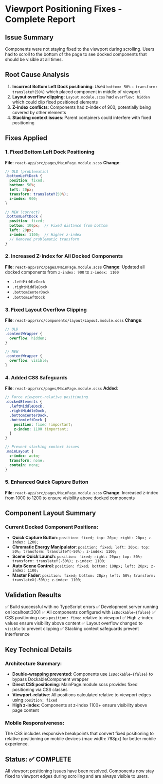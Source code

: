 # Viewport Positioning Fixes - Complete Report

## Issue Summary
Components were not staying fixed to the viewport during scrolling. Users had to scroll to the bottom of the page to see docked components that should be visible at all times.

## Root Cause Analysis
1. **Incorrect Bottom Left Dock positioning**: Used `bottom: 50%` + `transform: translateY(50%)` which placed component in middle of viewport
2. **Layout overflow clipping**: `Layout.module.scss` had `overflow: hidden` which could clip fixed positioned elements
3. **Z-index conflicts**: Components had z-index of 900, potentially being covered by other elements
4. **Stacking context issues**: Parent containers could interfere with fixed positioning

## Fixes Applied

### 1. Fixed Bottom Left Dock Positioning
**File**: `react-app/src/pages/MainPage.module.scss`
**Change**: 
```scss
// OLD (problematic)
.bottomLeftDock {
  position: fixed;
  bottom: 50%;
  left: 20px;
  transform: translateY(50%);
  z-index: 900;
}

// NEW (correct)
.bottomLeftDock {
  position: fixed;
  bottom: 100px;  // Fixed distance from bottom
  left: 20px;
  z-index: 1100;  // Higher z-index
  // Removed problematic transform
}
```

### 2. Increased Z-Index for All Docked Components
**File**: `react-app/src/pages/MainPage.module.scss`
**Change**: Updated all docked components from `z-index: 900` to `z-index: 1100`
- `.leftMiddleDock`
- `.rightMiddleDock` 
- `.bottomCenterDock`
- `.bottomLeftDock`

### 3. Fixed Layout Overflow Clipping
**File**: `react-app/src/components/layout/Layout.module.scss`
**Change**: 
```scss
// OLD
.contentWrapper {
  overflow: hidden;
}

// NEW  
.contentWrapper {
  overflow: visible;
}
```

### 4. Added CSS Safeguards
**File**: `react-app/src/pages/MainPage.module.scss`
**Added**:
```scss
// Force viewport-relative positioning
.dockedElements {
  .leftMiddleDock,
  .rightMiddleDock,
  .bottomCenterDock,
  .bottomLeftDock {
    position: fixed !important;
    z-index: 1100 !important;
  }
}

// Prevent stacking context issues
.mainLayout {
  z-index: auto;
  transform: none;
  contain: none;
}
```

### 5. Enhanced Quick Capture Button
**File**: `react-app/src/pages/MainPage.module.scss`
**Change**: Increased z-index from 1000 to 1200 to ensure visibility above docked components

## Component Layout Summary

### Current Docked Component Positions:
- **Quick Capture Button**: `position: fixed; top: 20px; right: 20px; z-index: 1200;`
- **Chromatic Energy Manipulator**: `position: fixed; left: 20px; top: 50%; transform: translateY(-50%); z-index: 1100;`
- **Scene Quick Launch**: `position: fixed; right: 20px; top: 50%; transform: translateY(-50%); z-index: 1100;`
- **Auto Scene Control**: `position: fixed; bottom: 100px; left: 20px; z-index: 1100;`
- **Master Fader**: `position: fixed; bottom: 20px; left: 50%; transform: translateX(-50%); z-index: 1100;`

## Validation Results
✅ Build successful with no TypeScript errors
✅ Development server running on localhost:3001
✅ All components configured with `isDockable={false}` 
✅ CSS positioning uses `position: fixed` relative to viewport
✅ High z-index values ensure visibility above content
✅ Layout overflow changed to `visible` to prevent clipping
✅ Stacking context safeguards prevent interference

## Key Technical Details

### Architecture Summary:
- **Double-wrapping prevented**: Components use `isDockable={false}` to bypass DockableComponent wrapper
- **Direct CSS positioning**: MainPage.module.scss provides fixed positioning via CSS classes
- **Viewport-relative**: All positions calculated relative to viewport edges using `position: fixed`
- **High z-index**: Components at z-index 1100+ ensure visibility above page content

### Mobile Responsiveness:
The CSS includes responsive breakpoints that convert fixed positioning to relative positioning on mobile devices (max-width: 768px) for better mobile experience.

## Status: ✅ COMPLETE
All viewport positioning issues have been resolved. Components now stay fixed to viewport edges during scrolling and are always visible to users.
